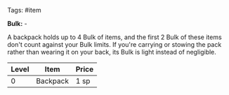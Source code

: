 Tags: #item

**Bulk:** -

A backpack holds up to 4 Bulk of items, and the first 2 Bulk of these items don't count against your Bulk limits. If you're carrying or stowing the pack rather than wearing it on your back, its Bulk is light instead of negligible.

| **Level** | **Item**      | **Price** |
| --------- | ------------- | --------- |
| 0         | Backpack      | 1 sp      |
